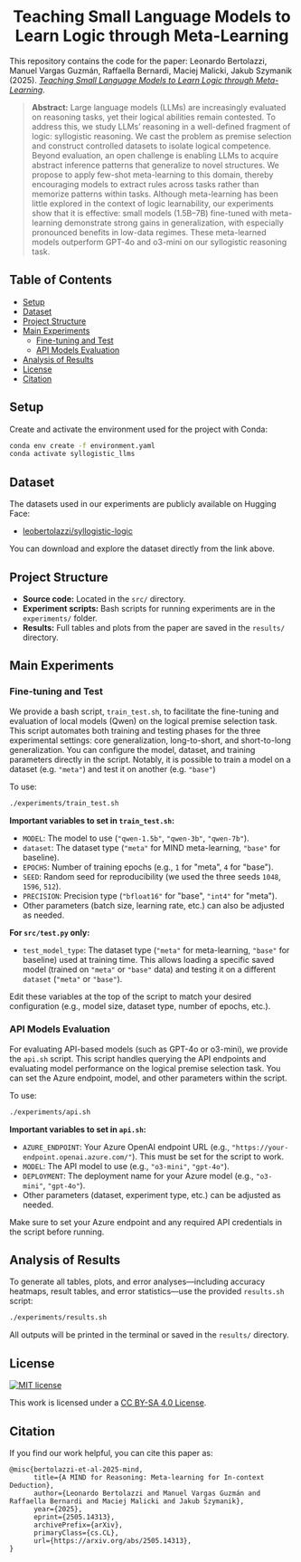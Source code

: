 <h1 align="center">Teaching Small Language Models to Learn Logic through Meta-Learning</h1>

This repository contains the code for the paper: Leonardo Bertolazzi, Manuel Vargas Guzmán, Raffaella Bernardi, Maciej Malicki, Jakub Szymanik (2025). [*Teaching Small Language Models to Learn Logic through Meta-Learning*](https://arxiv.org/pdf/2505.14313).

> **Abstract:** Large language models (LLMs) are increasingly evaluated on reasoning tasks, yet their logical abilities remain contested. To address this, we study LLMs’ reasoning in a well-defined fragment of logic: syllogistic reasoning. We cast the problem as premise selection and construct controlled datasets to isolate logical competence. Beyond evaluation, an open challenge is enabling LLMs to acquire abstract inference patterns that generalize to novel structures. We propose to apply few-shot meta-learning to this domain, thereby encouraging models to extract rules across tasks rather than memorize patterns within tasks. Although meta-learning has been little explored in the context of logic learnability, our experiments show that it is effective: small models (1.5B–7B) fine-tuned with meta-learning demonstrate strong gains in generalization, with especially pronounced benefits in low-data regimes. These meta-learned models outperform GPT-4o and o3-mini on our syllogistic reasoning task.

## Table of Contents
- [Setup](#setup)
- [Dataset](#dataset)
- [Project Structure](#project-structure)
- [Main Experiments](#main-experiments)
  - [Fine-tuning and Test](#fine-tuning-and-test)
  - [API Models Evaluation](#api-models-evaluation)
- [Analysis of Results](#analysis-of-results)
- [License](#license)
- [Citation](#citation)

## Setup

Create and activate the environment used for the project with Conda:

```bash
conda env create -f environment.yaml
conda activate syllogistic_llms
```

## Dataset

The datasets used in our experiments are publicly available on Hugging Face:

- [leobertolazzi/syllogistic-logic](https://huggingface.co/datasets/leobertolazzi/syllogistic-logic)

You can download and explore the dataset directly from the link above.

## Project Structure

- **Source code:** Located in the `src/` directory.
- **Experiment scripts:** Bash scripts for running experiments are in the `experiments/` folder.
- **Results:** Full tables and plots from the paper are saved in the `results/` directory.

## Main Experiments

### Fine-tuning and Test

We provide a bash script, `train_test.sh`, to facilitate the fine-tuning and evaluation of local models (Qwen) on the logical premise selection task. This script automates both training and testing phases for the three experimental settings: core generalization, long-to-short, and short-to-long generalization. You can configure the model, dataset, and training parameters directly in the script. Notably, it is possible to train a model on a dataset (e.g. `"meta"`) and test it on another (e.g. `"base"`)

To use:
```bash
./experiments/train_test.sh
```
**Important variables to set in `train_test.sh`:**
- `MODEL`: The model to use (`"qwen-1.5b"`, `"qwen-3b"`, `"qwen-7b"`).
- `dataset`: The dataset type (`"meta"` for MIND meta-learning, `"base"` for baseline).
- `EPOCHS`: Number of training epochs (e.g., `1` for "meta", `4` for "base").
- `SEED`: Random seed for reproducibility (we used the three seeds `1048`, `1596`, `512`).
- `PRECISION`: Precision type (`"bfloat16"` for "base", `"int4"` for "meta").
- Other parameters (batch size, learning rate, etc.) can also be adjusted as needed.

**For `src/test.py` only:**
- `test_model_type`: The dataset type (`"meta"` for meta-learning, `"base"` for baseline) used at training time. This allows loading a specific saved model (trained on `"meta"` or `"base"` data) and testing it on a different `dataset` (`"meta"` or `"base"`).

Edit these variables at the top of the script to match your desired configuration (e.g., model size, dataset type, number of epochs, etc.).

### API Models Evaluation

For evaluating API-based models (such as GPT-4o or o3-mini), we provide the `api.sh` script. This script handles querying the API endpoints and evaluating model performance on the logical premise selection task. You can set the Azure endpoint, model, and other parameters within the script.

To use:
```bash
./experiments/api.sh
```
**Important variables to set in `api.sh`:**
- `AZURE_ENDPOINT`: Your Azure OpenAI endpoint URL (e.g., `"https://your-endpoint.openai.azure.com/"`). This must be set for the script to work.
- `MODEL`: The API model to use (e.g., `"o3-mini"`, `"gpt-4o"`).
- `DEPLOYMENT`: The deployment name for your Azure model (e.g., `"o3-mini"`, `"gpt-4o"`).
- Other parameters (dataset, experiment type, etc.) can be adjusted as needed.

Make sure to set your Azure endpoint and any required API credentials in the script before running.

## Analysis of Results

To generate all tables, plots, and error analyses—including accuracy heatmaps, result tables, and error statistics—use the provided `results.sh` script:

```bash
./experiments/results.sh
```

All outputs will be printed in the terminal or saved in the `results/` directory.

## License
[![MIT license](https://img.shields.io/badge/License-Creative%20Commons%20Attribution--ShareAlike%204.0%20International%20Public%20License-green.svg)](https://creativecommons.org/licenses/by-sa/4.0)

This work is licensed under a [CC BY-SA 4.0 License](https://creativecommons.org/licenses/by-sa/4.0/).

## Citation

If you find our work helpful, you can cite this paper as:
```
@misc{bertolazzi-et-al-2025-mind,
      title={A MIND for Reasoning: Meta-learning for In-context Deduction}, 
      author={Leonardo Bertolazzi and Manuel Vargas Guzmán and Raffaella Bernardi and Maciej Malicki and Jakub Szymanik},
      year={2025},
      eprint={2505.14313},
      archivePrefix={arXiv},
      primaryClass={cs.CL},
      url={https://arxiv.org/abs/2505.14313}, 
}
```
